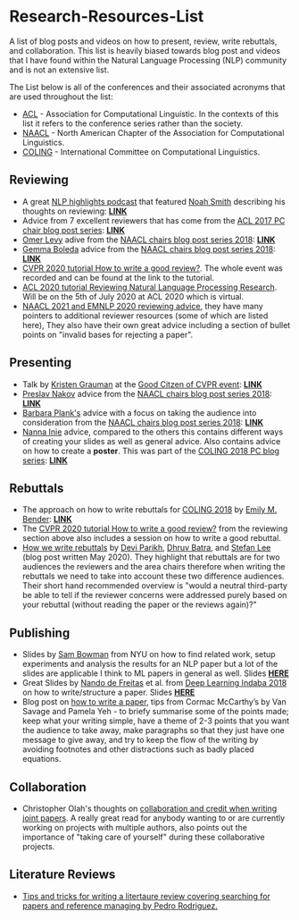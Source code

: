 # Research-Resources-List
A list of blog posts and videos on how to present, review, write rebuttals, and collaboration. This list is heavily biased towards blog post and videos that I have found within the Natural Language Processing (NLP) community and is not an extensive list.

The List below is all of the conferences and their associated acronyms that are used throughout the list:
* [ACL](https://aclanthology.info/venues/acl) - Association for Computational Linguistic. In the contexts of this list it refers to the conference series rather than the society.
* [NAACL](https://aclanthology.info/venues/naacl) - North American Chapter of the Association for Computational Linguistics.
* [COLING](https://aclanthology.info/venues/coling) - International Committee on Computational Linguistics.

## Reviewing
* A great [NLP highlights podcast](https://soundcloud.com/nlp-highlights) that featured [Noah Smith](https://homes.cs.washington.edu/~nasmith/) describing his thoughts on reviewing: [**LINK**](https://soundcloud.com/nlp-highlights/77-on-writing-quality-peer-reviews-with-noah-a-smith)
* Advice from 7 excellent reviewers that has come from the [ACL 2017 PC chair blog post series](https://acl2017.wordpress.com/): [**LINK**](https://acl2017.wordpress.com/2017/02/23/last-minute-reviewing-advice/)
* [Omer Levy](https://levyomer.wordpress.com/bio/) adive from the [NAACL chairs blog post series 2018](https://naacl2018.wordpress.com/): [**LINK**](https://naacl2018.wordpress.com/2018/01/05/reviewing-advice-by-omer-levy/)
* [Gemma Boleda](http://gboleda.utcompling.com/) advice from the [NAACL chairs blog post series 2018](https://naacl2018.wordpress.com/): [**LINK**](https://naacl2018.wordpress.com/2018/01/04/reviewing-advice-by-gemma-boleda/) 
* [CVPR 2020 tutorial How to write a good review?](https://sites.google.com/view/making-reviews-great-again/home). The whole event was recorded and can be found at the link to the tutorial.
* [ACL 2020 tutorial Reviewing Natural Language Processing Research](https://acl2020.org/program/tutorials/#t3-reviewing-natural-language-processing-research-introductory-). Will be on the 5th of July 2020 at ACL 2020 which is virtual.
* [NAACL 2021 and EMNLP 2020 reviewing advice](https://2021.naacl.org/reviewer/advice/), they have many pointers to additional reviewer resources (some of which are listed here), They also have their own great advice including a section of bullet points on "invalid bases for rejecting a paper".

## Presenting
* Talk by [Kristen Grauman](https://www.cs.utexas.edu/users/grauman/) at the [Good Citzen of CVPR event](https://www.cc.gatech.edu/~parikh/citizenofcvpr/): [**LINK**](https://www.youtube.com/watch?v=4LEZED1YXm0)
* [Preslav Nakov](https://www.qcri.org/our-people/bio?pid=35&par=acc&name=PreslavNakov) advice from the [NAACL chairs blog post series 2018](https://naacl2018.wordpress.com/): [**LINK**](https://naacl2018.wordpress.com/2018/05/28/making-a-good-oral-presentation/)
* [Barbara Plank's](https://bplank.github.io/) advice with a focus on taking the audience into consideration from the [NAACL chairs blog post series 2018](https://naacl2018.wordpress.com/): [**LINK**](https://naacl2018.wordpress.com/2018/05/27/how-to-give-a-good-talk-on-a-computational-linguistics-topic/)
* [Nanna Inie](https://twitter.com/NannaInie) advice, compared to the others this contains different ways of creating your slides as well as general advice. Also contains advice on how to create a **poster**. This was part of the [COLING 2018 PC blog series](http://coling2018.org/category/pc-blog/): [**LINK**](http://coling2018.org/presenting-your-academic-work-at-a-conference-applicable-tips-and-advice/)

## Rebuttals
* The approach on how to write rebuttals for [COLING 2018](http://coling2018.org/pc-blog/) by [Emily M. Bender](http://faculty.washington.edu/ebender/): [**LINK**](http://coling2018.org/author-response/)
* The [CVPR 2020 tutorial How to write a good review?](https://sites.google.com/view/making-reviews-great-again/home) from the reviewing section above also includes a session on how to write a good rebuttal.
* [How we write rebuttals](https://medium.com/@deviparikh/how-we-write-rebuttals-dc84742fece1) by [Devi Parikh](https://www.cc.gatech.edu/~parikh/), [Dhruv Batra](https://www.cc.gatech.edu/~dbatra/), and [Stefan Lee](http://web.engr.oregonstate.edu/~leestef/) (blog post written May 2020). They highlight that rebuttals are for two audiences the reviewers and the area chairs therefore when writing the rebuttals we need to take into account these two difference audiences. Their short hand recommended overview is "would a neutral third-party be able to tell if the reviewer concerns were addressed purely based on your rebuttal (without reading the paper or the reviews again)?"

## Publishing
* Slides by [Sam Bowman](http://www.nyu.edu/projects/bowman/) from NYU on how to find related work, setup experiments and analysis the results for an NLP paper but a lot of the slides are applicable I think to ML papers in general as well. Slides [**HERE**](https://drive.google.com/file/d/1kUarnxZNa-ojz0KvZFmHeAEFwTkEH7lg/edit) 
* Great Slides by [Nando de Freitas](https://www.cs.ox.ac.uk/people/nando.defreitas/) et al. from [Deep Learning Indaba 2018](http://www.deeplearningindaba.com/2018.html) on how to write/structure a paper. Slides [**HERE**](http://www.deeplearningindaba.com/uploads/1/0/2/6/102657286/research-paper-writing.pdf?utm_campaign=NLP%20News&utm_medium=email&utm_source=Revue%20newsletter)
* Blog post on [how to write a paper](https://www.nature.com/articles/d41586-019-02918-5?utm_campaign=NLP%20News&utm_medium=email&utm_source=Revue%20newsletter), tips from Cormac McCarthy’s by Van Savage and Pamela Yeh - to briefy summarise some of the points made; keep what your writing simple, have a theme of 2-3 points that you want the audience to take away, make paragraphs so that they just have one message to give away, and try to keep the flow of the writing by avoiding footnotes and other distractions such as badly placed equations. 

## Collaboration
* Christopher Olah's thoughts on [collaboration and credit when writing joint papers](https://colah.github.io/posts/2019-05-Collaboration/). A really great read for anybody wanting to or are currently working on projects with multiple authors, also points out the importance of "taking care of yourself" during these collaborative projects.

## Literature Reviews
* [Tips and tricks for writing a litertaure review covering searching for papers and reference managing by Pedro Rodriguez.](https://www.pedro.ai/blog/2020/08/25/literature-review-tricks/)
